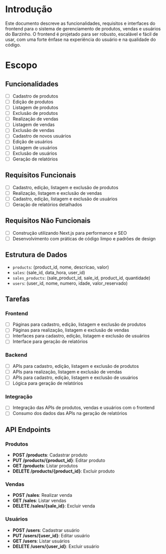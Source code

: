 # Introdução

Este documento descreve as funcionalidades, requisitos e interfaces do frontend para o sistema de gerenciamento de produtos, vendas e usuários do Barzinho. O frontend é projetado para ser robusto, escalável e fácil de usar, com uma forte ênfase na experiência do usuário e na qualidade do código.

# Escopo

## Funcionalidades

- [ ] Cadastro de produtos
- [ ] Edição de produtos
- [ ] Listagem de produtos
- [ ] Exclusão de produtos
- [ ] Realização de vendas
- [ ] Listagem de vendas
- [ ] Exclusão de vendas
- [ ] Cadastro de novos usuários
- [ ] Edição de usuários
- [ ] Listagem de usuários
- [ ] Exclusão de usuários
- [ ] Geração de relatórios

## Requisitos Funcionais

- [ ] Cadastro, edição, listagem e exclusão de produtos
- [ ] Realização, listagem e exclusão de vendas
- [ ] Cadastro, edição, listagem e exclusão de usuários
- [ ] Geração de relatórios detalhados

## Requisitos Não Funcionais

- [ ] Construção utilizando Next.js para performance e SEO
- [ ] Desenvolvimento com práticas de código limpo e padrões de design

## Estrutura de Dados

- `products`: (product_id, nome, descricao, valor)
- `sales`: (sale_id, data_hora, user_id)
- `sales_products`: (sale_product_id, sale_id, product_id, quantidade)
- `users`: (user_id, nome, numero, idade, valor_reservado)

## Tarefas

### Frontend

- [ ] Páginas para cadastro, edição, listagem e exclusão de produtos
- [ ] Páginas para realização, listagem e exclusão de vendas
- [ ] Interfaces para cadastro, edição, listagem e exclusão de usuários
- [ ] Interface para geração de relatórios

### Backend

- [ ] APIs para cadastro, edição, listagem e exclusão de produtos
- [ ] APIs para realização, listagem e exclusão de vendas
- [ ] APIs para cadastro, edição, listagem e exclusão de usuários
- [ ] Lógica para geração de relatórios

### Integração

- [ ] Integração das APIs de produtos, vendas e usuários com o frontend
- [ ] Consumo dos dados das APIs na geração de relatórios

## API Endpoints

### Produtos

- **POST /products**: Cadastrar produto
- **PUT /products/{product_id}**: Editar produto
- **GET /products**: Listar produtos
- **DELETE /products/{product_id}**: Excluir produto

### Vendas

- **POST /sales**: Realizar venda
- **GET /sales**: Listar vendas
- **DELETE /sales/{sale_id}**: Excluir venda

### Usuários

- **POST /users**: Cadastrar usuário
- **PUT /users/{user_id}**: Editar usuário
- **GET /users**: Listar usuários
- **DELETE /users/{user_id}**: Excluir usuário

